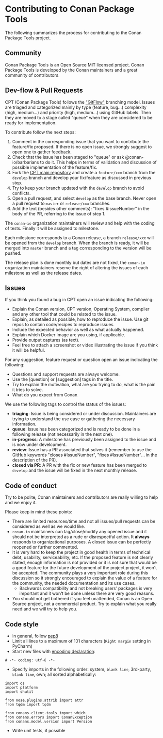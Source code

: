 Contributing to Conan Package Tools
===================================

The following summarizes the process for contributing to the Conan Package Tools project.

Community
---------

Conan Package Tools is an Open Source MIT licensed project.
Conan Package Tools is developed by the Conan maintainers and a great community of contributors.

Dev-flow & Pull Requests
------------------------

CPT (Conan Package Tools) follows the ["GitFlow"](https://datasift.github.io/gitflow/IntroducingGitFlow.html) branching model.
Issues are triaged and categorized mainly by type (feature, bug...) complexity (high, medium...) and priority (high, medium...) using GitHub
 labels. Then they are moved to a stage called "queue" when they are considered to be ready for implementation.

To contribute follow the next steps:

1. Comment in the corresponding issue that you want to contribute the feature/fix proposed. If there is no open issue, we strongly suggest
   to open one to gather feedback.
2. Check that the issue has been staged to "queue" or ask @conan-io/barbarians to do it. This helps in terms of validation and discussion of
   possible implementation of the feature/fix.
3. Fork the [CPT main repository](https://github.com/conan-io/conan-package-tools) and create a `feature/xxx` branch from the `develop` branch and develop
   your fix/feature as discussed in previous step.
4. Try to keep your branch updated with the `develop` branch to avoid conflicts.
5. Open a pull request, and select `develop` as the base branch. Never open a pull request to ``master`` or ``release/xxx`` branches.
6. Add the text (besides other comments): "fixes #IssueNumber" in the body of the PR, referring to the issue of step 1.

The ``conan-io`` organization maintainers will review and help with the coding of tests. Finally it will be assigned to milestone.

Each milestone corresponds to a Conan release, a branch `release/xxx` will be opened from the `develop` branch.
When the branch is ready, it will be merged into `master` branch and a tag corresponding to the version will be pushed.

The release plan is done monthly but dates are not fixed, the ``conan-io`` organization maintainers reserve the right of altering the issues
of each milestone as well as the release dates.

Issues
------

If you think you found a bug in CPT open an issue indicating the following:

- Explain the Conan version, CPT version, Operating System, compiler and any other tool that could be related to the issue.
- Explain, as detailed as possible, how to reproduce the issue. Use git repos to contain code/recipes to reproduce issues.
- Include the expected behavior as well as what actually happened.
- Explain which Docker image are you using, if applicable.
- Provide output captures (as text).
- Feel free to attach a screenshot or video illustrating the issue if you think it will be helpful.

For any suggestion, feature request or question open an issue indicating the following:

- Questions and support requests are always welcome.
- Use the [question] or [suggestion] tags in the title.
- Try to explain the motivation, what are you trying to do, what is the pain it tries to solve.
- What do you expect from Conan.

We use the following tags to control the status of the issues:

- **triaging**: Issue is being considered or under discussion. Maintainers are trying to understand the use case or gathering the necessary
  information.
- **queue**: Issue has been categorized and is ready to be done in a following release (not necessarily in the next one).
- **in-progress**: A milestone has previously been assigned to the issue and is now under development.
- **review**: Issue has a PR associated that solves it (remember to use the GitHub keywords "closes #IssueNumber", "fixes #IssueNumber"...
  in the description of the PR).
- **closed via PR**: A PR with the fix or new feature has been merged to `develop` and the issue will be fixed in the next monthly release.

Code of conduct
---------------

Try to be polite, Conan maintainers and contributors are really willing to help and we enjoy it.

Please keep in mind these points:

- There are limited resources/time and not all issues/pull requests can be considered as well as we would like.
- ``conan-io`` maintainers can tag/close/modify any opened issue and it should not be interpreted as a rude or disrespectful action. It
  **always** responds to organizational purposes. A closed issue can be perfectly reopened or further commented.
- It is very hard to keep the project in good health in terms of technical debt, usability, serviceability, etc. If the proposed feature is
  not clearly stated, enough information is not provided or it is not sure that would be a good feature for the future development of the project project, it won't be accepted. The community plays a very important role during this discussion so it strongly encouraged to
  explain the value of a feature for the community, the needed documentation and its use cases.
  - Backwards compatibility and not breaking users' packages is very important and it won't be done unless there are very good reasons.
- You should not get bothered if you feel unattended, Conan is an Open Source project, not a commercial product. Try to explain what you
  really need and we will try to help you.

Code style
----------

- In general, follow [pep8](https://www.python.org/dev/peps/pep-0008/)
- Limit all lines to a maximum of 101 characters (`Right margin` setting in PyCharm)
- Start new files with [encoding declaration](https://www.python.org/dev/peps/pep-0263/):
```
# -*- coding: utf-8 -*-
```
- Specify imports in the following order: system, `blank line`, 3rd-party, `blank line`, own; all sorted alphabetically:
```
import os
import platform
import shutil

from nose.plugins.attrib import attr
from tqdm import tqdm

from conans.client.tools import which
from conans.errors import ConanException
from conans.model.version import Version
```
- Write unit tests, if possible
